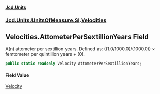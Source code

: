 #### [Jcd.Units](index.md 'index')
### [Jcd.Units.UnitsOfMeasure.SI](Jcd.Units.UnitsOfMeasure.SI.md 'Jcd.Units.UnitsOfMeasure.SI').[Velocities](Velocities.md 'Jcd.Units.UnitsOfMeasure.SI.Velocities')

## Velocities.AttometerPerSextillionYears Field

A(n) attometer per sextillion years. Defined as: ((1.0/1000.0)/(1000.0)) × femtometer per quintillion years + (0).

```csharp
public static readonly Velocity AttometerPerSextillionYears;
```

#### Field Value
[Velocity](Velocity.md 'Jcd.Units.UnitTypes.Velocity')